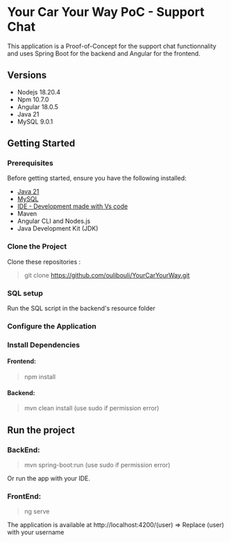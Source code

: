 # Your Car Your Way PoC - Support Chat

This application is a Proof-of-Concept for the support chat functionnality and uses Spring Boot for the backend and Angular for the frontend.

## Versions
* Nodejs 18.20.4
* Npm 10.7.0
* Angular 18.0.5
* Java 21
* MySQL 9.0.1

## Getting Started

### Prerequisites

Before getting started, ensure you have the following installed:

- [Java 21](https://www.oracle.com/java/technologies/downloads/)
- [MySQL](https://www.mysql.com/fr/downloads/)
- [IDE - Development made with Vs code](https://code.visualstudio.com/download)
- Maven
- Angular CLI and Nodes.js
- Java Development Kit (JDK)

### Clone the Project

Clone these repositories :
> git clone https://github.com/oulibouli/YourCarYourWay.git

### SQL setup
Run the SQL script in the backend's resource folder

### Configure the Application
### Install Dependencies

#### Frontend:

> npm install

#### Backend:

> mvn clean install (use sudo if permission error)

## Run the project

### BackEnd:

> mvn spring-boot:run (use sudo if permission error)

Or run the app with your IDE.

### FrontEnd:

> ng serve

The application is available at http://localhost:4200/(user) => Replace (user) with your username